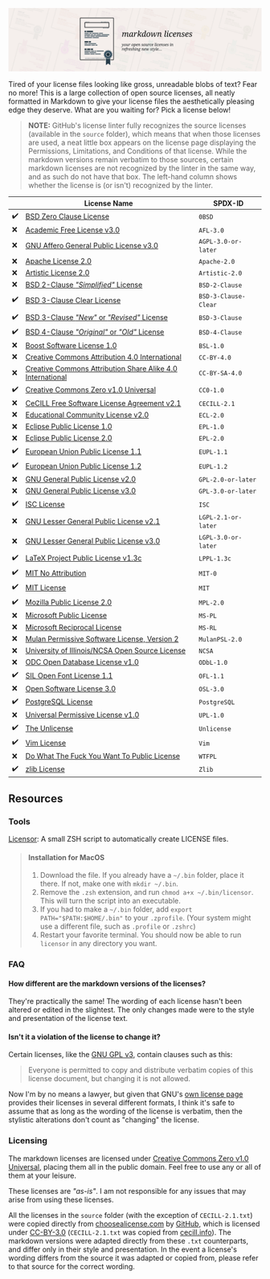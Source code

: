 ![Markdown Licenses](https://github.com/coalternate/licenses/blob/master/banner.svg)

Tired of your license files looking like gross, unreadable blobs of text? Fear no more! This is a large collection of open source licenses, all neatly formatted in Markdown to give your license files the aesthetically pleasing edge they deserve. What are you waiting for? Pick a license below!

> **NOTE:** GitHub's license linter fully recognizes the source licenses (available in the `source` folder), which means that when those licenses are used, a neat little box appears on the license page displaying the Permissions, Limitations, and Conditions of that license. While the markdown versions remain verbatim to those sources, certain markdown licenses are not recognized by the linter in the same way, and as such do not have that box. The left-hand column shows whether the license is (or isn't) recognized by the linter.

[//]: # ( Look! This table even looks pretty in raw markdown! You're welcome :D )

|                    |                                License Name                                |       SPDX-ID        |
| ------------------ | -------------------------------------------------------------------------- | -------------------- |
| :heavy_check_mark: |                                            [BSD Zero Clause License][0BSD] | `0BSD`               |
|                :x: |                                      [Academic Free License v3.0][AFL-3.0] | `AFL-3.0`            |
|                :x: |                [GNU Affero General Public License v3.0][AGPL-3.0-or-later] | `AGPL-3.0-or-later`  |
|                :x: |                                           [Apache License 2.0][Apache-2.0] | `Apache-2.0`         |
|                :x: |                                       [Artistic License 2.0][Artistic-2.0] | `Artistic-2.0`       |
|                :x: |                        [BSD 2-Clause *"Simplified"* License][BSD-2-Clause] | `BSD-2-Clause`       |
| :heavy_check_mark: |                           [BSD 3-Clause Clear License][BSD-3-Clause-Clear] | `BSD-3-Clause-Clear` |
| :heavy_check_mark: |                [BSD 3-Clause *"New"* or *"Revised"* License][BSD-3-Clause] | `BSD-3-Clause`       |
| :heavy_check_mark: |               [BSD 4-Clause *"Original"* or *"Old"* License][BSD-4-Clause] | `BSD-4-Clause`       |
|                :x: |                                      [Boost Software License 1.0][BSL-1.0] | `BSL-1.0`            |
|                :x: |                [Creative Commons Attribution 4.0 International][CC-BY-4.0] | `CC-BY-4.0`          |
|                :x: | [Creative Commons Attribution Share Alike 4.0 International][CC-BY-SA-4.0] | `CC-BY-SA-4.0`       |
| :heavy_check_mark: |                            [Creative Commons Zero v1.0 Universal][CC0-1.0] | `CC0-1.0`            |
|                :x: |                  [CeCILL Free Software License Agreement v2.1][CECILL-2.1] | `CECILL-2.1`         |
|                :x: |                              [Educational Community License v2.0][ECL-2.0] | `ECL-2.0`            |
|                :x: |                                      [Eclipse Public License 1.0][EPL-1.0] | `EPL-1.0`            |
|                :x: |                                      [Eclipse Public License 2.0][EPL-2.0] | `EPL-2.0`            |
| :heavy_check_mark: |                              [European Union Public License 1.1][EUPL-1.1] | `EUPL-1.1`           |
| :heavy_check_mark: |                              [European Union Public License 1.2][EUPL-1.2] | `EUPL-1.2`           |
|                :x: |                        [GNU General Public License v2.0][GPL-2.0-or-later] | `GPL-2.0-or-later`   |
|                :x: |                        [GNU General Public License v3.0][GPL-3.0-or-later] | `GPL-3.0-or-later`   |
| :heavy_check_mark: |                                                         [ISC License][ISC] | `ISC`                |
|                :x: |                [GNU Lesser General Public License v2.1][LGPL-2.1-or-later] | `LGPL-2.1-or-later`  |
|                :x: |                [GNU Lesser General Public License v3.0][LGPL-3.0-or-later] | `LGPL-3.0-or-later`  |
| :heavy_check_mark: |                            [LaTeX Project Public License v1.3c][LPPL-1.3c] | `LPPL-1.3c`          |
| :heavy_check_mark: |                                                [MIT No Attribution][MIT-0] | `MIT-0`              |
| :heavy_check_mark: |                                                         [MIT License][MIT] | `MIT`                |
| :heavy_check_mark: |                                      [Mozilla Public License 2.0][MPL-2.0] | `MPL-2.0`            |
|                :x: |                                          [Microsoft Public License][MS-PL] | `MS-PL`              |
|                :x: |                                      [Microsoft Reciprocal License][MS-RL] | `MS-RL`              |
|                :x: |               [Mulan Permissive Software License, Version 2][MulanPSL-2.0] | `MulanPSL-2.0`       |
|                :x: |                    [University of Illinois/NCSA Open Source License][NCSA] | `NCSA`               |
|                :x: |                                 [ODC Open Database License v1.0][ODbL-1.0] | `ODbL-1.0`           |
| :heavy_check_mark: |                                       [SIL Open Font License 1.1][OFL-1.1] | `OFL-1.1`            |
|                :x: |                                       [Open Software License 3.0][OSL-3.0] | `OSL-3.0`            |
| :heavy_check_mark: |                                           [PostgreSQL License][PostgreSQL] | `PostgreSQL`         |
|                :x: |                               [Universal Permissive License v1.0][UPL-1.0] | `UPL-1.0`            |
| :heavy_check_mark: |                                                 [The Unlicense][Unlicense] | `Unlicense`          |
| :heavy_check_mark: |                                                         [Vim License][Vim] | `Vim`                |
|                :x: |                       [Do What The Fuck You Want To Public License][WTFPL] | `WTFPL`              |
| :heavy_check_mark: |                                                       [zlib License][Zlib] | `Zlib`               |

## Resources

### Tools

[Licensor](https://github.com/coalternate/licenses/blob/master/licensor.zsh): A small ZSH script to automatically create LICENSE files.

> #### Installation for MacOS
> 
> 1. Download the file. If you already have a `~/.bin` folder, place it there. If not, make one with `mkdir ~/.bin`.
> 2. Remove the `.zsh` extension, and run `chmod a+x ~/.bin/licensor`. This will turn the script into an executable.
> 3. If you had to make a `~/.bin` folder, add `export PATH="$PATH:$HOME/.bin"` to your `.zprofile`. (Your system might use a different file, such as `.profile` or `.zshrc`)
> 4. Restart your favorite terminal. You should now be able to run `licensor` in any directory you want.

### FAQ

#### How different are the markdown versions of the licenses?

They're practically the same! The wording of each license hasn't been altered or edited in the slightest. The only changes made were to the style and presentation of the license text.

#### Isn't it a violation of the license to change it?

Certain licenses, like the [GNU GPL v3][GPL-3.0-or-later], contain clauses such as this:
> Everyone is permitted to copy and distribute verbatim copies of this license document, but changing it is not allowed.

Now I'm by no means a lawyer, but given that GNU's [own license page](http://www.gnu.org/licenses/) provides their licenses in several different formats, I think it's safe to assume that as long as the wording of the license is verbatim, then the stylistic alterations don't count as "changing" the license.

### Licensing

The markdown licenses are licensed under [Creative Commons Zero v1.0 Universal](https://github.com/coalternate/licenses/blob/master/LICENSE.md), placing them all in the public domain. Feel free to use any or all of them at your leisure.

These licenses are *"as-is"*. I am not responsible for any issues that may arise from using these licenses.

All the licenses in the `source` folder (with the exception of `CECILL-2.1.txt`) were copied directly from [choosealicense.com](https://choosealicense.com) by [GitHub](https://github.com/github), which is licensed under [CC-BY-3.0](https://creativecommons.org/licenses/by/3.0/) (`CECILL-2.1.txt` was copied from [cecill.info](https://cecill.info/licences/Licence_CeCILL_V2.1-en.txt)). The markdown versions were adapted directly from these `.txt` counterparts, and differ only in their style and presentation. In the event a license's wording differs from the source it was adapted or copied from, please refer to that source for the correct wording.

[0BSD]:               https://github.com/coalternate/licenses/blob/master/markdown/0BSD.md
[AFL-3.0]:            https://github.com/coalternate/licenses/blob/master/markdown/AFL-3.0.md
[AGPL-3.0-or-later]:  https://github.com/coalternate/licenses/blob/master/markdown/AGPL-3.0-or-later.md
[Apache-2.0]:         https://github.com/coalternate/licenses/blob/master/markdown/Apache-2.0.md
[Artistic-2.0]:       https://github.com/coalternate/licenses/blob/master/markdown/Artistic-2.0.md
[BSD-2-Clause]:       https://github.com/coalternate/licenses/blob/master/markdown/BSD-2-Clause.md
[BSD-3-Clause-Clear]: https://github.com/coalternate/licenses/blob/master/markdown/BSD-3-Clause-Clear.md
[BSD-3-Clause]:       https://github.com/coalternate/licenses/blob/master/markdown/BSD-3-Clause.md
[BSD-4-Clause]:       https://github.com/coalternate/licenses/blob/master/markdown/BSD-4-Clause.md
[BSL-1.0]:            https://github.com/coalternate/licenses/blob/master/markdown/BSL-1.0.md
[CC-BY-4.0]:          https://github.com/coalternate/licenses/blob/master/markdown/CC-BY-4.0.md
[CC-BY-SA-4.0]:       https://github.com/coalternate/licenses/blob/master/markdown/CC-BY-SA-4.0.md
[CC0-1.0]:            https://github.com/coalternate/licenses/blob/master/markdown/CC0-1.0.md
[CECILL-2.1]:         https://github.com/coalternate/licenses/blob/master/markdown/CECILL-2.1.md
[ECL-2.0]:            https://github.com/coalternate/licenses/blob/master/markdown/ECL-2.0.md
[EPL-1.0]:            https://github.com/coalternate/licenses/blob/master/markdown/EPL-1.0.md
[EPL-2.0]:            https://github.com/coalternate/licenses/blob/master/markdown/EPL-2.0.md
[EUPL-1.1]:           https://github.com/coalternate/licenses/blob/master/markdown/EUPL-1.1.md
[EUPL-1.2]:           https://github.com/coalternate/licenses/blob/master/markdown/EUPL-1.2.md
[GPL-2.0-or-later]:   https://github.com/coalternate/licenses/blob/master/markdown/GPL-2.0-or-later.md
[GPL-3.0-or-later]:   https://github.com/coalternate/licenses/blob/master/markdown/GPL-3.0-or-later.md
[ISC]:                https://github.com/coalternate/licenses/blob/master/markdown/ISC.md
[LGPL-2.1-or-later]:  https://github.com/coalternate/licenses/blob/master/markdown/LGPL-2.1-or-later.md
[LGPL-3.0-or-later]:  https://github.com/coalternate/licenses/blob/master/markdown/LGPL-3.0-or-later.md
[LPPL-1.3c]:          https://github.com/coalternate/licenses/blob/master/markdown/LPPL-1.3c.md
[MIT-0]:              https://github.com/coalternate/licenses/blob/master/markdown/MIT-0.md
[MIT]:                https://github.com/coalternate/licenses/blob/master/markdown/MIT.md
[MPL-2.0]:            https://github.com/coalternate/licenses/blob/master/markdown/MPL-2.0.md
[MS-PL]:              https://github.com/coalternate/licenses/blob/master/markdown/MS-PL.md
[MS-RL]:              https://github.com/coalternate/licenses/blob/master/markdown/MS-RL.md
[MulanPSL-2.0]:       https://github.com/coalternate/licenses/blob/master/markdown/MulanPSL-2.0.md
[NCSA]:               https://github.com/coalternate/licenses/blob/master/markdown/NCSA.md
[ODbL-1.0]:           https://github.com/coalternate/licenses/blob/master/markdown/ODbL-1.0.md
[OFL-1.1]:            https://github.com/coalternate/licenses/blob/master/markdown/OFL-1.1.md
[OSL-3.0]:            https://github.com/coalternate/licenses/blob/master/markdown/OSL-3.0.md
[PostgreSQL]:         https://github.com/coalternate/licenses/blob/master/markdown/PostgreSQL.md
[UPL-1.0]:            https://github.com/coalternate/licenses/blob/master/markdown/UPL-1.0.md
[Unlicense]:          https://github.com/coalternate/licenses/blob/master/markdown/Unlicense.md
[Vim]:                https://github.com/coalternate/licenses/blob/master/markdown/Vim.md
[WTFPL]:              https://github.com/coalternate/licenses/blob/master/markdown/WTFPL.md
[Zlib]:               https://github.com/coalternate/licenses/blob/master/markdown/Zlib.md
